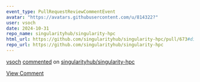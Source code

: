 ```yaml
---
event_type: PullRequestReviewCommentEvent
avatar: "https://avatars.githubusercontent.com/u/814322?"
user: vsoch
date: 2024-10-31
repo_name: singularityhub/singularity-hpc
html_url: https://github.com/singularityhub/singularity-hpc/pull/673#discussion_r1823624849
repo_url: https://github.com/singularityhub/singularity-hpc
---
```


<a href='https://github.com/vsoch' target='_blank'>vsoch</a> <a href='https://github.com/singularityhub/singularity-hpc/pull/673#discussion_r1823624849' target='_blank'>commented</a> on <a href='https://github.com/singularityhub/singularity-hpc' target='_blank'>singularityhub/singularity-hpc</a>

<a href='https://github.com/singularityhub/singularity-hpc/pull/673#discussion_r1823624849' target='_blank'>View Comment</a>